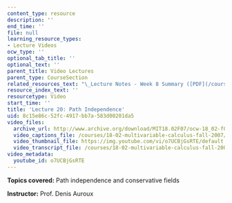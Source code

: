 ```yaml
---
content_type: resource
description: ''
end_time: ''
file: null
learning_resource_types:
- Lecture Videos
ocw_type: ''
optional_tab_title: ''
optional_text: ''
parent_title: Video Lectures
parent_type: CourseSection
related_resources_text: "\_Lecture Notes - Week 8 Summary ([PDF](/courses/18-02-multivariable-calculus-fall-2007/resources/lec_week8))"
resource_index_text: ''
resourcetype: Video
start_time: ''
title: 'Lecture 20: Path Independence'
uid: 8c15e86c-52fc-4917-bb7a-583d00201da5
video_files:
  archive_url: http://www.archive.org/download/MIT18.02F07/ocw-18_02-f07-lec20_300k.mp4
  video_captions_file: /courses/18-02-multivariable-calculus-fall-2007/ed04435e9b8e59fd8a2ffd7212a46602_o7UCBjGsRTE.vtt
  video_thumbnail_file: https://img.youtube.com/vi/o7UCBjGsRTE/default.jpg
  video_transcript_file: /courses/18-02-multivariable-calculus-fall-2007/871465b45c12ea4bbf666a9a7a8a2d37_o7UCBjGsRTE.pdf
video_metadata:
  youtube_id: o7UCBjGsRTE
---
```


**Topics covered:** Path independence and conservative fields

**Instructor:** Prof. Denis Auroux



